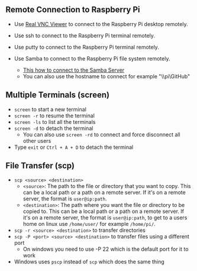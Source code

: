 ## Remote Connection to Raspberry Pi
- Use [Real VNC Viewer](https://www.realvnc.com/en/connect/download/viewer/) to connect to the Raspberry Pi desktop remotely.

- Use ssh to connect to the Raspberry Pi terminal remotely.

- Use putty to connect to the Raspberry Pi terminal remotely.

- Use Samba to connect to the Raspberry Pi file system remotely.
	- [This how to connect to the Samba Server](https://ubuntu.com/tutorials/install-and-configure-samba#4-setting-up-user-accounts-and-connecting-to-share)
  - You can also use the hostname to connect for example "\\\\pi\GitHub"

## Multiple Terminals (screen)
- `screen` to start a new terminal
- `screen -r` to resume the terminal
- `screen -ls` to list all the terminals
- `screen -d` to detach the terminal
  - You can also use `screen -rd` to connect and force disconnect all other users
- Type `exit` or `Ctrl + A + D` to detach the terminal

## File Transfer (scp)
- `scp <source> <destination>`
  - `<source>`: The path to the file or directory that you want to copy. This can be a local path or a path on a remote server. If it's on a remote server, the format is `user@ip:path`.
  - `<destination>`: The path where you want the file or directory to be copied to. This can be a local path or a path on a remote server. If it's on a remote server, the format is `user@ip:path`, to get to a users home on linux use `/home/user/` for example `/home/pi/`.
- `scp -r <source> <destination>` to transfer directories
- `scp -P <port> <source> <destination>` to transfer files using a different port
  - On windows you need to use -P 22 which is the default port for it to work
- Windows uses `pscp` instead of `scp` which does the same thing